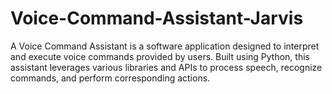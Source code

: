 # Voice-Command-Assistant-Jarvis
A Voice Command Assistant is a software application designed to interpret and execute voice commands provided by users. Built using Python, this assistant leverages various libraries and APIs to process speech, recognize commands, and perform corresponding actions.
